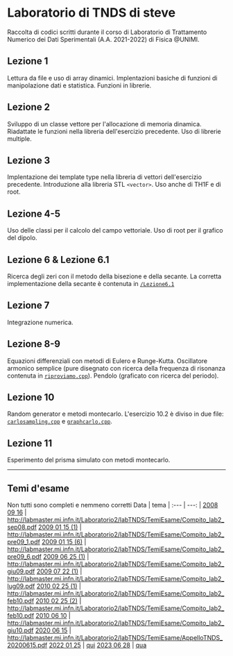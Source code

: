 # Laboratorio di TNDS di steve
Raccolta di codici scritti durante il corso di Laboratorio di Trattamento Numerico dei Dati Sperimentali (A.A. 2021-2022) di Fisica @UNIMI. 

## Lezione 1
Lettura da file e uso di array dinamici.
Implentazioni basiche di funzioni di manipolazione dati e statistica.
Funzioni in librerie.

## Lezione 2
Sviluppo di un classe vettore per l'allocazione di memoria dinamica.
Riadattate le funzioni nella libreria dell'esercizio precedente.
Uso di librerie multiple.

## Lezione 3
Implentazione dei template type nella libreria di vettori dell'esercizio precedente. Introduzione alla libreria STL ```<vector>```.
Uso anche di TH1F e di root.

## Lezione 4-5
Uso delle classi per il calcolo del campo vettoriale.
Uso di root per il grafico del dipolo.

## Lezione 6 & Lezione 6.1
Ricerca degli zeri con il metodo della bisezione e della secante.
La corretta implementazione della secante è contenuta in [`/Lezione6.1`](/Lezione6.1/)

## Lezione 7
Integrazione numerica.

## Lezione 8-9
Equazioni differenziali con metodi di Eulero e Runge-Kutta.
Oscillatore armonico semplice (pure disegnato con ricerca della frequenza di risonanza contenuta in [`riproviamo.cpp`](/Lezione8-9/riproviamo.cpp)).
Pendolo (graficato con ricerca del periodo).

## Lezione 10
Random generator e metodi montecarlo.
L'esercizio 10.2 è diviso in due file: [`carlosampling.cpp`](/Lezione10/carlosampling.cpp) e [`graphcarlo.cpp`](/Lezione10/graphcarlo.cpp).

## Lezione 11
Esperimento del prisma simulato con metodi montecarlo.

---

## Temi d'esame
Non tutti sono completi e nemmeno corretti
Data | tema
| :--- | ---: |
[2008 09 16](/Temi/Prova20080916/)          | http://labmaster.mi.infn.it/Laboratorio2/labTNDS/TemiEsame/Compito_lab2_sep08.pdf
[2009 01 15 (1)](/Temi/Prova20090115_1)     | http://labmaster.mi.infn.it/Laboratorio2/labTNDS/TemiEsame/Compito_lab2_pre09_1.pdf
[2009 01 15 (6)](/Temi/Prova20090115_6)     | http://labmaster.mi.infn.it/Laboratorio2/labTNDS/TemiEsame/Compito_lab2_pre09_6.pdf
[2009 06 25 (1)](/Temi/Prova20090625_1/)    | http://labmaster.mi.infn.it/Laboratorio2/labTNDS/TemiEsame/Compito_lab2_giu09.pdf
[2009 07 22 (1)](/Temi/Prova20090722_1/)    | http://labmaster.mi.infn.it/Laboratorio2/labTNDS/TemiEsame/Compito_lab2_lug09.pdf
[2010 02 25 (1)](/Temi/Prova20100225_1)     | http://labmaster.mi.infn.it/Laboratorio2/labTNDS/TemiEsame/Compito_lab2_feb10.pdf
[2010 02 25 (2)](/Temi/Prova20100225_2/)    | http://labmaster.mi.infn.it/Laboratorio2/labTNDS/TemiEsame/Compito_lab2_feb10.pdf
[2010 06 10](/Temi/Prova20100610/)          | http://labmaster.mi.infn.it/Laboratorio2/labTNDS/TemiEsame/Compito_lab2_giu10.pdf
[2020 06 15](/Temi/Prova20200615/)          | http://labmaster.mi.infn.it/Laboratorio2/labTNDS/TemiEsame/AppelloTNDS_20200615.pdf
[2022 01 25](/Temi/Esame20220125)           | [qui](/Temi/Esame20220125/20220115.pdf)
[2023 06 28](/Temi/Prova20230628)           | [qua](/Temi/Prova20230628/AppelloTNDS_20230628.pdf)